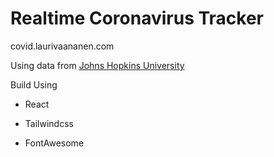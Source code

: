 # Realtime Coronavirus Tracker

covid.laurivaananen.com

Using data from [Johns Hopkins University](https://github.com/CSSEGISandData/COVID-19/tree/master/csse_covid_19_data/csse_covid_19_time_series)

Build Using

- React

- Tailwindcss

- FontAwesome
